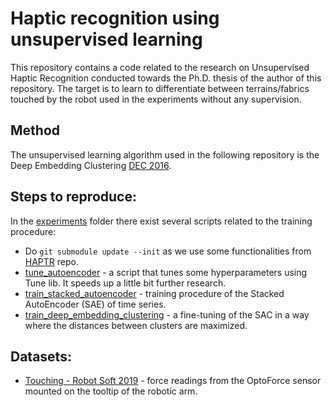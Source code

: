 # Haptic recognition using unsupervised learning

This repository contains a code related to the research on Unsupervised Haptic Recognition conducted towards
the Ph.D. thesis of the author of this repository. The target is to learn to differentiate
between terrains/fabrics touched by the robot used in the experiments without any supervision.

## Method

The unsupervised learning algorithm used in the following repository is the
Deep Embedding Clustering [DEC 2016](https://dl.acm.org/doi/10.5555/3045390.3045442).

## Steps to reproduce:

In the [experiments](experiments) folder there exist several scripts related to the training procedure:

* Do ```git submodule update --init``` as we use some functionalities from [HAPTR](https://github.com/kolaszko/haptic_transformer) repo.
* [tune_autoencoder](experiments/experimental/tune_autoencoder_params.py) - a script that tunes some hyperparameters using
  Tune lib. It speeds up a little bit further research.
* [train_stacked_autoencoder](experiments/experimental/train_stacked_autoencoder.py) - training procedure of the Stacked
  AutoEncoder (SAE) of time series.
* [train_deep_embedding_clustering](experiments/train_dec.py) - a fine-tuning of the SAC in a way
  where the distances between clusters are maximized.

## Datasets:

* [Touching - Robot Soft 2019](https://drive.google.com/open?id=1NhUFJys-3D6-3BT6slBOmPYQa8bqx4cY) - force readings from
  the OptoForce sensor mounted on the tooltip of the robotic arm.
